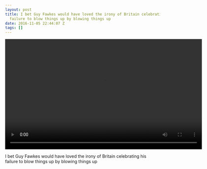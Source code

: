 ```yaml
---
layout: post
title: I bet Guy Fawkes would have loved the irony of Britain celebrating his
  failure to blow things up by blowing things up
date: 2016-11-05 22:44:07 Z
tags: []
---
```

<video width="640" height="360" autoplay="autoplay" controls="controls"><source src="/media/2016/11/152784946556.mp4" type="video/mp4"></video>

I bet Guy Fawkes would have loved the irony of Britain celebrating his failure to blow things up by blowing things up

